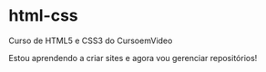 # html-css
Curso de HTML5 e CSS3 do CursoemVideo

Estou aprendendo a criar sites e agora vou gerenciar repositórios!
 
 <a href="https://guilhermemendoncacesar.github.io/alura-plus">
